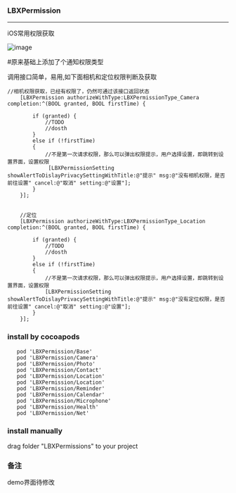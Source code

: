### LBXPermission
***
iOS常用权限获取

![image](https://gitee.com/lbxia/imageSource/raw/master/Permission.gif)

#原来基础上添加了个通知权限类型

调用接口简单，易用,如下面相机和定位权限判断及获取

```
//相机权限获取，已经有权限了，仍然可通过该接口返回状态
    [LBXPermission authorizeWithType:LBXPermissionType_Camera completion:^(BOOL granted, BOOL firstTime) {
     
        if (granted) {
            //TODO
            //dosth
        }
        else if (!firstTime)
        {
            //不是第一次请求权限，那么可以弹出权限提示，用户选择设置，即跳转到设置界面，设置权限
             [LBXPermissionSetting showAlertToDislayPrivacySettingWithTitle:@"提示" msg:@"没有相机权限，是否前往设置" cancel:@"取消" setting:@"设置"];
        }
    }];
    
    
    //定位
    [LBXPermission authorizeWithType:LBXPermissionType_Location completion:^(BOOL granted, BOOL firstTime) {
        
        if (granted) {
            //TODO
            //dosth
        }
        else if (!firstTime)
        {
            //不是第一次请求权限，那么可以弹出权限提示，用户选择设置，即跳转到设置界面，设置权限
            [LBXPermissionSetting showAlertToDislayPrivacySettingWithTitle:@"提示" msg:@"没有定位权限，是否前往设置" cancel:@"取消" setting:@"设置"];
        }
    }];
```

### install by cocoapods

```
   pod 'LBXPermission/Base'
   pod 'LBXPermission/Camera'
   pod 'LBXPermission/Photo'
   pod 'LBXPermission/Contact'
   pod 'LBXPermission/Location'
   pod 'LBXPermission/Location'
   pod 'LBXPermission/Reminder'
   pod 'LBXPermission/Calendar'
   pod 'LBXPermission/Microphone'
   pod 'LBXPermission/Health'
   pod 'LBXPermission/Net'
```

### install manually
drag folder "LBXPermissions" to your project


### 备注
demo界面待修改
